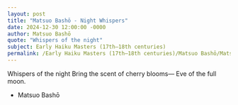 ```yaml
---
layout: post
title: "Matsuo Bashō - Night Whispers"
date: 2024-12-30 12:00:00 -0000
author: Matsuo Bashō
quote: "Whispers of the night"
subject: Early Haiku Masters (17th–18th centuries)
permalink: /Early Haiku Masters (17th–18th centuries)/Matsuo Bashō/Matsuo Bashō - Night Whispers
---
```


Whispers of the night
Bring the scent of cherry blooms—
Eve of the full moon.

- Matsuo Bashō

